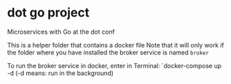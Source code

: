 # dot go project
Microservices with Go at the dot conf

This is a helper folder that contains a docker file
Note that it will only work if the folder where you have installed the broker service is named `broker`

To run the broker service in docker, enter in Terminal:
`docker-compose up -d
(-d means: run in the background)